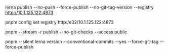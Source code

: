 lerna publish --no-push --force-publish --no-git-tag-version --registry http://10.1.125.122:4873


pnpm config set registry http:/e32/10.1.125.122:4873


pnpm --stream -r publish  --no-git-checks --access public


pnpm --silent lerna version --conventional-commits --yes --force-git-tag --force-publish
